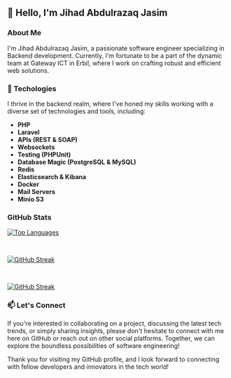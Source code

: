 ## 👋 Hello, I'm Jihad Abdulrazaq Jasim

### About Me

I'm Jihad Abdulrazaq Jasim, a passionate software engineer specializing in Backend development. Currently, I'm fortunate to be a part of the dynamic team at Gateway ICT in Erbil, where I work on crafting robust and efficient web solutions.


### 🚀 Techologies

I thrive in the backend realm, where I've honed my skills working with a diverse set of technologies and tools, including:

- **PHP**
- **Laravel**
- **APIs (REST & SOAP)**
- **Websockets**
- **Testing (PHPUnit)**
- **Database Magic (PostgreSQL & MySQL)**
- **Redis**
- **Elasticsearch & Kibana**
- **Docker**
- **Mail Servers**
- **Minio S3**


### GitHub Stats

[![Top Languages](https://github-readme-stats.vercel.app/api/top-langs?username=jihadadulrazaqjasim&show_icons=true&title_color=ffffff&icon_color=40E0D0&text_color=ffffff&bg_color=0d1117&layout=compact&card_width=450&border_color=78797c)](https://github.com/jihadadulrazaqjasim/jihadadulrazaqjasim)

<br />

[![GitHub Streak](https://github-readme-streak-stats.herokuapp.com?user=jihadadulrazaqjasim&theme=bear&date_format=M%20j%5B%2C%20Y%5D&currStreakLabel=FFFFFF&background=0D1117&currStreakNum=FFFFFF)](https://github.com/jihadadulrazaqjasim/jihadadulrazaqjasim)

<br />

[![GitHub Streak](https://github-readme-stats.vercel.app/api?username=jihadadulrazaqjasim&&show_icons=true&title_color=e03c8a&icon_color=e03c8a&text_color=ffffff&bg_color=0d1117&border_color=78797c)](https://github.com/jihadadulrazaqjasim/jihadadulrazaqjasim)

### 📫 Let's Connect

If you're interested in collaborating on a project, discussing the latest tech trends, or simply sharing insights, please don't hesitate to connect with me here on GitHub or reach out on other social platforms. Together, we can explore the boundless possibilities of software engineering!

Thank you for visiting my GitHub profile, and I look forward to connecting with fellow developers and innovators in the tech world!
